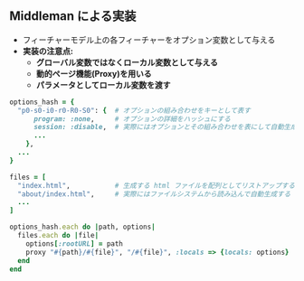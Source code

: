 ##  Middleman による実装

* フィーチャーモデル上の各フィーチャーをオプション変数として与える
* **実装の注意点:**
  * **グローバル変数ではなくローカル変数として与える**
  * **動的ページ機能(Proxy)を用いる**
  * **パラメータとしてローカル変数を渡す**

```ruby
options_hash = {
  "p0-s0-i0-r0-R0-S0": {  # オプションの組み合わせをキーとして表す
      program: :none,     # オプションの詳細をハッシュにする
      session: :disable,  # 実際にはオプションとその組み合わせを表にして自動生成する
      ...
    },
  ...
}

files = [
  "index.html",           # 生成する html ファイルを配列としてリストアップする
  "about/index.html",     # 実際にはファイルシステムから読み込んで自動生成する
  ...
]

options_hash.each do |path, options|
  files.each do |file|
    options[:rootURL] = path
    proxy "#{path}/#{file}", "/#{file}", :locals => {locals: options}
  end
end
```

